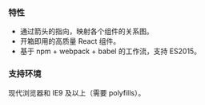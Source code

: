 ### 特性

* 通过箭头的指向，映射各个组件的关系图。
* 开箱即用的高质量 React 组件。
* 基于 npm + webpack + babel 的工作流，支持 ES2015。

### 支持环境

现代浏览器和 IE9 及以上（需要 polyfills）。